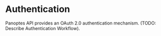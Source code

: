 # Authentication

Panoptes API provides an OAuth 2.0 authentication mechanism. (TODO: Describe
Authentication Workflow).



